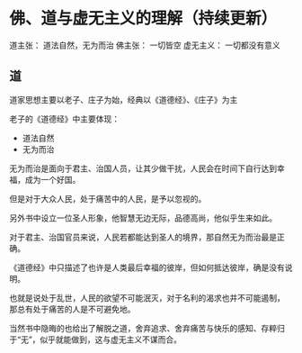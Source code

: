 # 佛、道与虚无主义的理解（持续更新）

道主张： 道法自然，无为而治
佛主张： 一切皆空
虚无主义： 一切都没有意义

## 道

道家思想主要以老子、庄子为始，经典以《道德经》、《庄子》为主

老子的《道德经》中主要体现：

- 道法自然
- 无为而治

无为而治是面向于君主、治国人员，让其少做干扰，人民会在时间下自行达到幸福，成为一个好国。

但是对于大众人民，处于痛苦中的人民，是予以忽视的。

另外书中设立一位圣人形象，他智慧无边无际，品德高尚，他似乎生来如此。

对于君主、治国官员来说，人民若都能达到圣人的境界，那自然无为而治最是正确。

《道德经》中只描述了也许是人类最后幸福的彼岸，但如何抵达彼岸，确是没有说明。

也就是说处于乱世，人民的欲望不可能泯灭，对于名利的渴求也并不可能遏制， 那总有处于痛苦的人是不可避免地。

当然书中隐晦的也给出了解脱之道，舍弃追求、舍弃痛苦与快乐的感知、存粹归于“无”，似乎就能做到，这与虚无主义不谋而合。